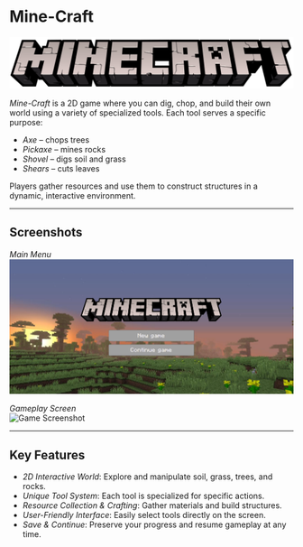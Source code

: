 # Mine-Craft

![Main Logo](assets/mainlogo.png)

*Mine-Craft* is a 2D game where you can dig, chop, and build their own world using a variety of specialized tools. Each tool serves a specific purpose:  

- *Axe* – chops trees  
- *Pickaxe* – mines rocks  
- *Shovel* – digs soil and grass  
- *Shears* – cuts leaves  

Players gather resources and use them to construct structures in a dynamic, interactive environment.  

---

## Screenshots

*Main Menu*  
![Menu Screenshot](assets/menu.png)

*Gameplay Screen*  
![Game Screenshot](assets/gaime.png)

---

## Key Features

- *2D Interactive World*: Explore and manipulate soil, grass, trees, and rocks.  
- *Unique Tool System*: Each tool is specialized for specific actions.  
- *Resource Collection & Crafting*: Gather materials and build structures.  
- *User-Friendly Interface*: Easily select tools directly on the screen.  
- *Save & Continue*: Preserve your progress and resume gameplay at any time.
